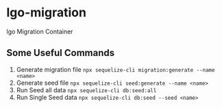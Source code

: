 # lgo-migration
lgo Migration Container

## Some Useful Commands
1. Generate migration file `npx sequelize-cli migration:generate --name <name>`
2. Generate seed file `npx sequelize-cli seed:generate --name <name>`
3. Run Seed all data `npx sequelize-cli db:seed:all`
4. Run Single Seed data `npx sequelize-cli db:seed --seed <name>`